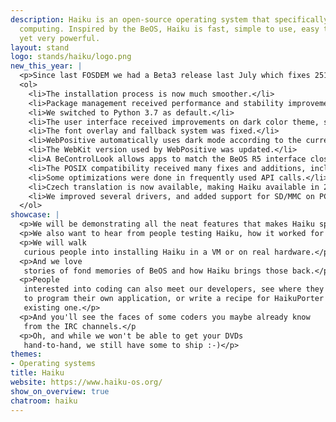 ```yaml
---
description: Haiku is an open-source operating system that specifically targets personal
  computing. Inspired by the BeOS, Haiku is fast, simple to use, easy to learn and
  yet very powerful.
layout: stand
logo: stands/haiku/logo.png
new_this_year: |
  <p>Since last FOSDEM we had a Beta3 release last July which fixes 251 bugs from Beta2 and adds 1248 commits to it:</p>
  <ol>
    <li>The installation process is now much smoother.</li>
    <li>Package management received performance and stability improvement, and can now resume interrupted downloads.</li>
    <li>We switched to Python 3.7 as default.</li>
    <li>The user interface received improvements on dark color theme, scaling, and localization.</li>
    <li>The font overlay and fallback system was fixed.</li>
    <li>WebPositive automatically uses dark mode according to the current system color scheme.</li>
    <li>The WebKit version used by WebPositive was updated.</li>
    <li>A BeControlLook allows apps to match the BeOS R5 interface closely.</li>
    <li>The POSIX compatibility received many fixes and additions, including mlock/munlock, posix_fallocate and ppoll calls.</li>
    <li>Some optimizations were done in frequently used API calls.</li>
    <li>Czech translation is now available, making Haiku available in 28 languages.</li>
    <li>We improved several drivers, and added support for SD/MMC on PCI (SDHCI).</li>
  </ol>
showcase: |
  <p>We will be demonstrating all the neat features that makes Haiku special for us: indexed metadata in the filesystem, x-ray navigation, sliding tabs and  window grouping.</p>
  <p>We also want to hear from people testing Haiku, how it worked for them, or not. We will guide you to create bug reports.</p>
  <p>We will walk
   curious people into installing Haiku in a VM or on real hardware.</p>
  <p>And we love
   stories of fond memories of BeOS and how Haiku brings those back.</p>
  <p>People
   interested into coding can also meet our developers, see where they can learn
   to program their own application, or write a recipe for HaikuPorter to port an
   existing one.</p>
  <p>And you'll see the faces of some coders you maybe already know
   from the IRC channels.</p
  <p>Oh, and while we won't be able to get your DVDs
   hand-to-hand, we still have some to ship :-)</p>
themes:
- Operating systems
title: Haiku
website: https://www.haiku-os.org/
show_on_overview: true
chatroom: haiku
---
```

